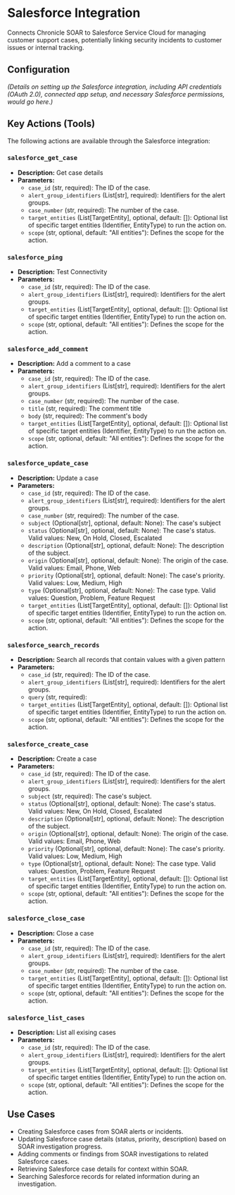 # Salesforce Integration

Connects Chronicle SOAR to Salesforce Service Cloud for managing customer support cases, potentially linking security incidents to customer issues or internal tracking.

## Configuration

*(Details on setting up the Salesforce integration, including API credentials (OAuth 2.0), connected app setup, and necessary Salesforce permissions, would go here.)*

## Key Actions (Tools)

The following actions are available through the Salesforce integration:

### `salesforce_get_case`

*   **Description:** Get case details
*   **Parameters:**
    *   `case_id` (str, required): The ID of the case.
    *   `alert_group_identifiers` (List[str], required): Identifiers for the alert groups.
    *   `case_number` (str, required): The number of the case.
    *   `target_entities` (List[TargetEntity], optional, default: []): Optional list of specific target entities (Identifier, EntityType) to run the action on.
    *   `scope` (str, optional, default: "All entities"): Defines the scope for the action.

### `salesforce_ping`

*   **Description:** Test Connectivity
*   **Parameters:**
    *   `case_id` (str, required): The ID of the case.
    *   `alert_group_identifiers` (List[str], required): Identifiers for the alert groups.
    *   `target_entities` (List[TargetEntity], optional, default: []): Optional list of specific target entities (Identifier, EntityType) to run the action on.
    *   `scope` (str, optional, default: "All entities"): Defines the scope for the action.

### `salesforce_add_comment`

*   **Description:** Add a comment to a case
*   **Parameters:**
    *   `case_id` (str, required): The ID of the case.
    *   `alert_group_identifiers` (List[str], required): Identifiers for the alert groups.
    *   `case_number` (str, required): The number of the case.
    *   `title` (str, required): The comment title
    *   `body` (str, required): The comment's body
    *   `target_entities` (List[TargetEntity], optional, default: []): Optional list of specific target entities (Identifier, EntityType) to run the action on.
    *   `scope` (str, optional, default: "All entities"): Defines the scope for the action.

### `salesforce_update_case`

*   **Description:** Update a case
*   **Parameters:**
    *   `case_id` (str, required): The ID of the case.
    *   `alert_group_identifiers` (List[str], required): Identifiers for the alert groups.
    *   `case_number` (str, required): The number of the case.
    *   `subject` (Optional[str], optional, default: None): The case's subject
    *   `status` (Optional[str], optional, default: None): The case's status. Valid values: New, On Hold, Closed, Escalated
    *   `description` (Optional[str], optional, default: None): The description of the subject.
    *   `origin` (Optional[str], optional, default: None): The origin of the case. Valid values: Email, Phone, Web
    *   `priority` (Optional[str], optional, default: None): The case's priority. Valid values: Low, Medium, High
    *   `type` (Optional[str], optional, default: None): The case type. Valid values: Question, Problem, Feature Request
    *   `target_entities` (List[TargetEntity], optional, default: []): Optional list of specific target entities (Identifier, EntityType) to run the action on.
    *   `scope` (str, optional, default: "All entities"): Defines the scope for the action.

### `salesforce_search_records`

*   **Description:** Search all records that contain values with a given pattern
*   **Parameters:**
    *   `case_id` (str, required): The ID of the case.
    *   `alert_group_identifiers` (List[str], required): Identifiers for the alert groups.
    *   `query` (str, required):
    *   `target_entities` (List[TargetEntity], optional, default: []): Optional list of specific target entities (Identifier, EntityType) to run the action on.
    *   `scope` (str, optional, default: "All entities"): Defines the scope for the action.

### `salesforce_create_case`

*   **Description:** Create a case
*   **Parameters:**
    *   `case_id` (str, required): The ID of the case.
    *   `alert_group_identifiers` (List[str], required): Identifiers for the alert groups.
    *   `subject` (str, required): The case's subject.
    *   `status` (Optional[str], optional, default: None): The case's status. Valid values: New, On Hold, Closed, Escalated
    *   `description` (Optional[str], optional, default: None): The description of the subject.
    *   `origin` (Optional[str], optional, default: None): The origin of the case. Valid values: Email, Phone, Web
    *   `priority` (Optional[str], optional, default: None): The case's priority. Valid values: Low, Medium, High
    *   `type` (Optional[str], optional, default: None): The case type. Valid values: Question, Problem, Feature Request
    *   `target_entities` (List[TargetEntity], optional, default: []): Optional list of specific target entities (Identifier, EntityType) to run the action on.
    *   `scope` (str, optional, default: "All entities"): Defines the scope for the action.

### `salesforce_close_case`

*   **Description:** Close a case
*   **Parameters:**
    *   `case_id` (str, required): The ID of the case.
    *   `alert_group_identifiers` (List[str], required): Identifiers for the alert groups.
    *   `case_number` (str, required): The number of the case.
    *   `target_entities` (List[TargetEntity], optional, default: []): Optional list of specific target entities (Identifier, EntityType) to run the action on.
    *   `scope` (str, optional, default: "All entities"): Defines the scope for the action.

### `salesforce_list_cases`

*   **Description:** List all exising cases
*   **Parameters:**
    *   `case_id` (str, required): The ID of the case.
    *   `alert_group_identifiers` (List[str], required): Identifiers for the alert groups.
    *   `target_entities` (List[TargetEntity], optional, default: []): Optional list of specific target entities (Identifier, EntityType) to run the action on.
    *   `scope` (str, optional, default: "All entities"): Defines the scope for the action.

## Use Cases

*   Creating Salesforce cases from SOAR alerts or incidents.
*   Updating Salesforce case details (status, priority, description) based on SOAR investigation progress.
*   Adding comments or findings from SOAR investigations to related Salesforce cases.
*   Retrieving Salesforce case details for context within SOAR.
*   Searching Salesforce records for related information during an investigation.
